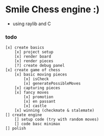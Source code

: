 # Smile Chess engine :)
- using raylib and C
### todo 
    [x] create basics
        [x] project setup
        [x] render board
        [x] render pieces
        [?] create debug panel
    [x] create game of chess
        [x] basic moving pieces
            [x] isCheck
            [x] generatePossibleMoves
        [x] capturing pieces
        [x] fancy moves 
            [x] promotion
            [x] en passant 
            [x] castle
        [x] winning (checkmate & stalemate)
    [] create engine
        [] setup code (try with random moves)
        [] code basc minimax
    [] polish
